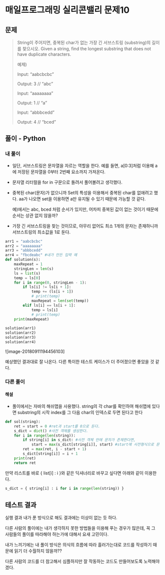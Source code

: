 # 매일프로그래밍 실리콘밸리 문제10

## 문제

> String이 주어지면, 중복된 char가 없는 가장 긴 서브스트링 (substring)의 길이를 찾으시오.
> Given a string, find the longest substring that does not have duplicate characters.
>
> 예제)
>
> Input: “aabcbcbc”
>
> Output: 3 // “abc”
>
> Input: “aaaaaaaa”
>
> Output: 1 // “a”
>
> Input: “abbbcedd”
>
> ﻿Output: 4 // “bced”



## 풀이 - Python

### 내 풀이

- 일단, 서브스트링은 문자열을 자르는 역할을 한다. 예를 들면, a[0:3]처럼 이용해  a에 저장된 문자열을 0부터 2번째 요소까지 가져온다.

- 문자열 리터럴을 for in 구문으로 돌려서 풀어볼려고 생각했다.

- 중복된 char(문자)가 없으니까 Set의 특성을 이용해서 중복된 char를 없애려고 했다.
  aa가 나오면 set을 이용하면 a만 유지될 수 있기 때문에 가능할 것 같다.

  예)에서는 abc, bced 처럼 순서가 있지만, 어차피 중복된 값이 없는 것이기 때문에 순서는 상관 없지 않을까?

- 가장 긴 서브스트링을 찾는 것이므로, 아무리 없어도 최소 1개의 문자는 존재하니까 서브스트링의 최소값을 1로 둔다.

```python
arr1 = "aabcbcbc"
arr2 = "aaaaaaaa"
arr3 = "abbbcedd"
arr4 = "fbcdeabc" #내가 만든 입력 예
def solution(s):
    maxRepeat = 1
    stringLen = len(s)
    ls = list(s)
    temp = ls[0]
    for i in range(0, stringLen - 1):
        if ls[i] != ls[i + 1]:
            temp += (ls[i + 1])
            # print(temp)
            maxRepeat = len(set(temp))
        elif ls[i] == ls[i + 1]:
            temp = ls[i]
            # print(temp)
    print(maxRepeat)
    
solution(arr1)
solution(arr2)
solution(arr3)
solution(arr4)
```

![image-20180911194456103]

예상했던 결과대로 잘 나온다. 다른 특이한 테스트 케이스가 더 주어졌으면 좋았을 것 같다.



### 다른 풀이

#### 해설

- 풀이에서는 자바의 해쉬맵을 사용했다. string의 각 char를 확인하여 해쉬맵에 있다면 substring의 시작 index를 그 다음 char의 인덱스로 두면 된다고 한다

```python
def sol(string):
    ret = start = 0 #ret과 start를 0으로 둔다.
    s_dict = dict() #사전 객체를 생성한다.
    for i in range(len(string)):
        if string[i] in s_dict: #사전 객체 안에 문자가 존재한다면, 
            start = max(s_dict[string[i]], start) #start에 사전형식으로 문자를 Key값으로, start를 Value값으로 저장한다.
        ret = max(ret, i - start + 1)
        s_dict[string[i]] = i + 1
    print(ret)
    return ret

```

만약 리스트를 바로 { list[i] : i }와 같은 딕셔너리로 바꾸고 싶다면 아래와 같이 이용한다.

```python
s_dict = { string[i] : i for i in range(len(string)) }
```

## 테스트 결과

실행 결과 내가 푼 방식으로 해도 결과에는 이상이 없는 듯 하다.

다른 사람의 풀이에는 내가 생각하지 못한 방법들을 이용해 푸는 경우가 많은데, 꼭 그 사람들의 풀이를 따라해야 하는가에 대해서 요새 고민이다.

내가 느끼기에는 내 풀이 방식은 의식의 흐름에 따라 흘러가는대로 코드를 작성하기 때문에 읽기 더 수월하지 않을까??

다른 사람의 코드를 더 참고해서 심플하지만 잘 작동하는 코드도 만들어보도록 노력해야겠다.
